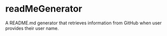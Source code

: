 # readMeGenerator
A README.md generator that retrieves information from GitHub when user provides their user name.
